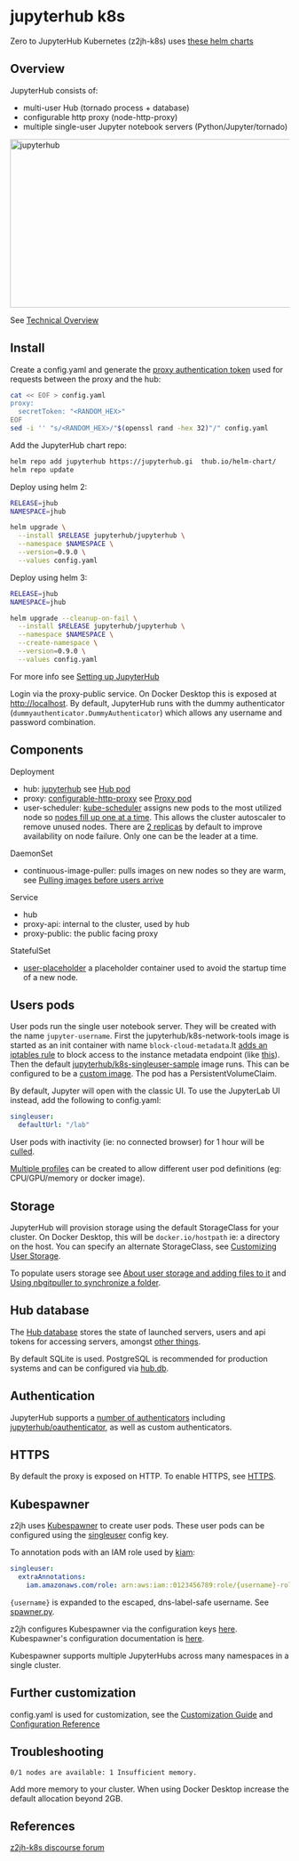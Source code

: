 # jupyterhub k8s

Zero to JupyterHub Kubernetes (z2jh-k8s) uses [these helm charts](https://github.com/jupyterhub/zero-to-jupyterhub-k8s)

## Overview

JupyterHub consists of:

- multi-user Hub (tornado process + database)
- configurable http proxy (node-http-proxy)
- multiple single-user Jupyter notebook servers (Python/Jupyter/tornado)

<!-- markdownlint-disable MD033 -->
<img src="https://zero-to-jupyterhub.readthedocs.io/en/latest/_images/architecture.png" alt="jupyterhub" width="538" height="303"/>
<!-- markdownlint-enable MD033 -->

See [Technical Overview](https://jupyterhub.readthedocs.io/en/stable/index.html)

## Install

Create a config.yaml and generate the [proxy authentication token](https://jupyterhub.readthedocs.io/en/stable/getting-started/security-basics.html?highlight=openssl#authentication-token) used for requests between the proxy and the hub:

```bash
cat << EOF > config.yaml
proxy:
  secretToken: "<RANDOM_HEX>"
EOF
sed -i '' "s/<RANDOM_HEX>/"$(openssl rand -hex 32)"/" config.yaml
```

Add the JupyterHub chart repo:

```bash
helm repo add jupyterhub https://jupyterhub.gi  thub.io/helm-chart/
helm repo update
```

Deploy using helm 2:

```bash
RELEASE=jhub
NAMESPACE=jhub

helm upgrade \
  --install $RELEASE jupyterhub/jupyterhub \
  --namespace $NAMESPACE \
  --version=0.9.0 \
  --values config.yaml
```

Deploy using helm 3:

```bash
RELEASE=jhub
NAMESPACE=jhub

helm upgrade --cleanup-on-fail \
  --install $RELEASE jupyterhub/jupyterhub \
  --namespace $NAMESPACE \
  --create-namespace \
  --version=0.9.0 \
  --values config.yaml
```

For more info see [Setting up JupyterHub](https://zero-to-jupyterhub.readthedocs.io/en/latest/setup-jupyterhub/setup-jupyterhub.html)

Login via the proxy-public service. On Docker Desktop this is exposed at [http://localhost](http://localhost). By default, JupyterHub runs with the dummy authenticator (`dummyauthenticator.DummyAuthenticator`) which allows any username and password combination.

## Components

Deployment

- hub: [jupyterhub](https://github.com/jupyterhub/jupyterhub) see [Hub pod](https://zero-to-jupyterhub.readthedocs.io/en/latest/reference/tools.html#hub-pod)
- proxy: [configurable-http-proxy](https://github.com/jupyterhub/configurable-http-proxy) see [Proxy pod](https://zero-to-jupyterhub.readthedocs.io/en/latest/reference/tools.html#proxy-pod)
- user-scheduler: [kube-scheduler](https://kubernetes.io/docs/concepts/scheduling-eviction/kube-scheduler/) assigns new pods to the most utilized node so [nodes fill up one at a time](http://z2jh.jupyter.org/en/latest/administrator/optimization.html#using-available-nodes-efficiently-the-user-scheduler). This allows the cluster autoscaler to remove unused nodes. There are [2 replicas](https://github.com/jupyterhub/zero-to-jupyterhub-k8s/pull/1272) by default to improve availability on node failure. Only one can be the leader at a time.

DaemonSet

- continuous-image-puller: pulls images on new nodes so they are warm, see [Pulling images before users arrive](https://zero-to-jupyterhub.readthedocs.io/en/latest/administrator/optimization.html#pulling-images-before-users-arrive)

Service

- hub
- proxy-api: internal to the cluster, used by hub
- proxy-public: the public facing proxy

StatefulSet

- [user-placeholder](http://z2jh.jupyter.org/en/latest/administrator/optimization.html#scaling-up-in-time-user-placeholders) a placeholder container used to avoid the startup time of a new node.

## Users pods

User pods run the single user notebook server. They will be created with the name `jupyter-username`. First the jupyterhub/k8s-network-tools image is started as an init container with name `block-cloud-metadata`.It [adds an iptables rule](https://github.com/jupyterhub/zero-to-jupyterhub-k8s/commit/81c26138cbb6cf50c893b492391302dc8bcce180) to block access to the instance metadata endpoint (like [this](https://aws.amazon.com/premiumsupport/knowledge-center/ecs-container-ec2-metadata/)). Then the default [jupyterhub/k8s-singleuser-sample](https://github.com/jupyterhub/zero-to-jupyterhub-k8s/tree/master/images/singleuser-sample) image runs. This can be configured to be a [custom image](https://zero-to-jupyterhub.readthedocs.io/en/latest/customizing/user-environment.html#choose-and-use-an-existing-docker-image). The pod has a PersistentVolumeClaim.

By default, Jupyter will open with the classic UI. To use the JupyterLab UI instead, add the following to config.yaml:

```yaml
singleuser:
  defaultUrl: "/lab"
```

User pods with inactivity (ie: no connected browser) for 1 hour will be [culled](https://zero-to-jupyterhub.readthedocs.io/en/latest/customizing/user-management.html#culling-user-pods).

[Multiple profiles](https://zero-to-jupyterhub.readthedocs.io/en/latest/customizing/user-environment.html#using-multiple-profiles-to-let-users-select-their-environment) can be created to allow different user pod definitions (eg: CPU/GPU/memory or docker image).

## Storage

JupyterHub will provision storage using the default StorageClass for your cluster. On Docker Desktop, this will be `docker.io/hostpath` ie: a directory on the host. You can specify an alternate StorageClass, see [Customizing User Storage](https://zero-to-jupyterhub.readthedocs.io/en/latest/customizing/user-storage.html).

To populate users storage see [About user storage and adding files to it](https://zero-to-jupyterhub.readthedocs.io/en/latest/customizing/user-environment.html#about-user-storage-and-adding-files-to-it) and [Using nbgitpuller to synchronize a folder](https://zero-to-jupyterhub.readthedocs.io/en/latest/customizing/user-environment.html#using-nbgitpuller-to-synchronize-a-folder).

## Hub database

The [Hub database](https://jupyterhub.readthedocs.io/en/stable/reference/database.html) stores the state of launched servers, users and api tokens for accessing servers, amongst [other things](https://github.com/jupyterhub/jupyterhub/blob/196a7fbc651779b7fa237049fc7516dc9a43332f/jupyterhub/orm.py).

By default SQLite is used. PostgreSQL is recommended for production systems and can be configured via [hub.db](https://zero-to-jupyterhub.readthedocs.io/en/latest/reference/reference.html#hub-db).

## Authentication

JupyterHub supports a [number of authenticators](https://github.com/jupyterhub/zero-to-jupyterhub-k8s/blob/76dc891a64f770eb38ab4fa8e9accd69110cb688/jupyterhub/files/hub/jupyterhub_config.py#L266) including [jupyterhub/oauthenticator](https://github.com/jupyterhub/oauthenticator), as well as custom authenticators.

## HTTPS

By default the proxy is exposed on HTTP. To enable HTTPS, see [HTTPS](https://zero-to-jupyterhub.readthedocs.io/en/latest/administrator/security.html#https).

## Kubespawner

z2jh uses [Kubespawner](https://github.com/jupyterhub/kubespawner) to create user pods. These user pods can be configured using the [singleuser](https://zero-to-jupyterhub.readthedocs.io/en/latest/reference/reference.html#singleuser) config key.

To annotation pods with an IAM role used by [kiam](https://github.com/uswitch/kiam):

```yaml
singleuser:
  extraAnnotations:
    iam.amazonaws.com/role: arn:aws:iam::0123456789:role/{username}-role
```

`{username}` is expanded to the escaped, dns-label-safe username. See [spawner.py](https://github.com/jupyterhub/kubespawner/blob/d05c8978bc154d838bbaf20c31820a4ab78e7acc/kubespawner/spawner.py#L455). 

z2jh configures Kubespawner via the configuration keys [here](https://github.com/jupyterhub/zero-to-jupyterhub-k8s/blob/76dc891a64f770eb38ab4fa8e9accd69110cb688/jupyterhub/files/hub/jupyterhub_config.py#L111). Kubespawner's configuration documentation is [here](https://jupyterhub-kubespawner.readthedocs.io/en/latest/spawner.html).

Kubespawner supports multiple JupyterHubs across many namespaces in a single cluster.

## Further customization

config.yaml is used for customization, see the [Customization Guide](https://zero-to-jupyterhub.readthedocs.io/en/latest/customizing/index.html) and [Configuration Reference](https://zero-to-jupyterhub.readthedocs.io/en/latest/reference/reference.html)

## Troubleshooting

`0/1 nodes are available: 1 Insufficient memory.`

Add more memory to your cluster. When using Docker Desktop increase the default allocation beyond 2GB.

## References

[z2jh-k8s discourse forum](https://discourse.jupyter.org/c/jupyterhub/z2jh-k8s/5)
